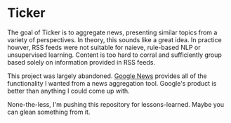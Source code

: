 # Ticker
The goal of Ticker is to aggregate news, presenting similar topics from a variety
of perspectives. In theory, this sounds like a great idea. In practice howver,
RSS feeds were not suitable for naieve, rule-based NLP or unsupervised learning.
Content is too hard to corral and sufficiently group based solely on information
provided in RSS feeds.

This project was largely abandoned. [Google News](https://news.google.com/)
provides all of the functionality I wanted from a news aggregation tool. Google's
product is better than anything I could come up with.

None-the-less, I'm pushing this repository for lessons-learned. Maybe you can
glean something from it.